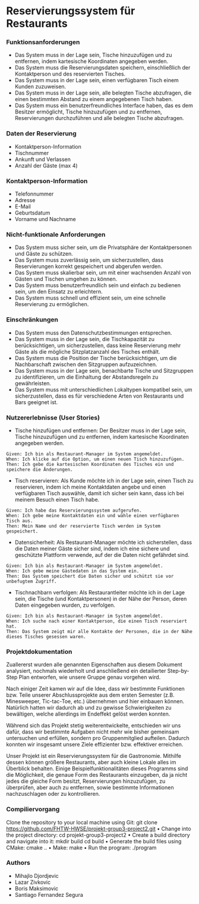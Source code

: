 # Reservierungssystem für Restaurants
### Funktionsanforderungen

- Das System muss in der Lage sein, Tische hinzuzufügen und zu entfernen, indem kartesische Koordinaten angegeben werden.
- Das System muss die Reservierungsdaten speichern, einschließlich der Kontaktperson und des reservierten Tisches.
- Das System muss in der Lage sein, einen verfügbaren Tisch einem Kunden zuzuweisen.
- Das System muss in der Lage sein, alle belegten Tische abzufragen, die einen bestimmten Abstand zu einem angegebenen Tisch haben.
- Das System muss ein benutzerfreundliches Interface haben, das es dem Besitzer ermöglicht, Tische hinzuzufügen und zu entfernen, Reservierungen durchzuführen und alle belegten Tische abzufragen.

### Daten der Reservierung

- Kontaktperson-Information
- Tischnummer
- Ankunft und Verlassen
- Anzahl der Gäste (max 4)

### Kontaktperson-Information

- Telefonnummer
- Adresse
- E-Mail
- Geburtsdatum
- Vorname und Nachname

### Nicht-funktionale Anforderungen

- Das System muss sicher sein, um die Privatsphäre der Kontaktpersonen und Gäste zu schützen.
- Das System muss zuverlässig sein, um sicherzustellen, dass Reservierungen korrekt gespeichert und abgerufen werden.
- Das System muss skalierbar sein, um mit einer wachsenden Anzahl von Gästen und Tischen umgehen zu können.
- Das System muss benutzerfreundlich sein und einfach zu bedienen sein, um den Einsatz zu erleichtern.
- Das System muss schnell und effizient sein, um eine schnelle Reservierung zu ermöglichen.

### Einschränkungen

- Das System muss den Datenschutzbestimmungen entsprechen.
- Das System muss in der Lage sein, die Tischkapazität zu berücksichtigen, um sicherzustellen, dass keine Reservierung mehr Gäste als die mögliche Sitzplatzanzahl des Tisches enthält.
- Das System muss die Position der Tische berücksichtigen, um die Nachbarschaft zwischen den Sitzgruppen aufzuzeichnen.
- Das System muss in der Lage sein, benachbarte Tische und Sitzgruppen zu identifizieren, um die Einhaltung der Abstandsregeln zu gewährleisten.
- Das System muss mit unterschiedlichen Lokaltypen kompatibel sein, um sicherzustellen, dass es für verschiedene Arten von Restaurants und Bars geeignet ist.

### Nutzererlebnisse (User Stories)

- Tische hinzufügen und entfernen: Der Besitzer muss in der Lage sein, Tische hinzuzufügen und zu entfernen, indem kartesische Koordinaten angegeben werden.

```
Given: Ich bin als Restaurant-Manager im System angemeldet.
When: Ich klicke auf die Option, um einen neuen Tisch hinzuzufügen.
Then: Ich gebe die kartesischen Koordinaten des Tisches ein und speichere die Änderungen.
```
- Tisch reservieren: Als Kunde möchte ich in der Lage sein, einen Tisch zu reservieren, indem ich meine Kontaktdaten angebe und einen verfügbaren Tisch auswähle, damit ich sicher sein kann, dass ich bei meinem Besuch einen Tisch habe.
```
Given: Ich habe das Reservierungssystem aufgerufen.
When: Ich gebe meine Kontaktdaten ein und wähle einen verfügbaren Tisch aus.
Then: Mein Name und der reservierte Tisch werden im System gespeichert.
```
- Datensicherheit: Als Restaurant-Manager möchte ich sicherstellen, dass die Daten meiner Gäste sicher sind, indem ich eine sichere und geschützte Plattform verwende, auf der die Daten nicht gefährdet sind.
```
Given: Ich bin als Restaurant-Manager im System angemeldet.
When: Ich gebe meine Gästedaten in das System ein.
Then: Das System speichert die Daten sicher und schützt sie vor unbefugtem Zugriff.
```
- Tischnachbarn verfolgen: Als Restaurantleiter möchte ich in der Lage sein, die Tische (und Kontaktpersonen) in der Nähe der Person, deren Daten eingegeben wurden, zu verfolgen.
```
Given: Ich bin als Restaurant-Manager im System angemeldet.
When: Ich suche nach einer Kontaktperson, die einen Tisch reserviert hat.
Then: Das System zeigt mir alle Kontakte der Personen, die in der Nähe dieses Tisches gesessen waren.
```

### Projektdokumentation
Zuallererst wurden alle genannten Eigenschaften aus diesem Dokument analysiert, nochmals wiederholt und anschließend ein detailierter Step-by-Step Plan entworfen, wie unsere Gruppe genau vorgehen wird. 

Nach einiger Zeit kamen wir auf die Idee, dass wir bestimmte Funktionen bzw. Teile unserer Abschlussprojekte aus dem ersten Semester (z.B. Minesweeper, Tic-tac-Toe, etc.) übernehmen und hier einbauen können. Natürlich hatten wir dadurch ab und zu gewisse Schwierigkeiten zu bewältigen, welche allerdings im Endeffekt gelöst werden konnten. 

Während sich das Projekt stetig weiterentwickelte, entschieden wir uns dafür, dass wir bestimmte Aufgaben nicht mehr wie bisher gemeinsam untersuchen und erfüllen, sondern pro Gruppenmitglied aufteilen. Dadurch konnten wir insgesamt  unsere Ziele effizienter bzw. effektiver erreichen.  

Unser Projekt ist ein Reservierungssystem für die Gastronomie. Mithilfe dessen können größere Restaurants, aber auch kleine Lokale alles im Überblick behalten. Einige Beispielfunktionalitäten dieses Programms sind die Möglichkeit, die genaue Form des Restaurants einzugeben, da ja nicht jedes die gleiche Form besitzt, Reservierungen hinzuzufügen, zu überprüfen, aber auch zu entfernen, sowie bestimmte Informationen nachzuschlagen oder zu kontrollieren. 

### Compiliervorgang
Clone the repository to your local machine using Git:
git clone https://github.com/FHTW-HWSE/projekt-group3-project2.git
•	Change into the project directory:
cd projekt-group3-project2
•	Create a build directory and navigate into it:
mkdir build
cd build
•	Generate the build files using CMake:
cmake ..
•	Make:
make
•	Run the program:
./program

### Authors
- Mihajlo Djordjevic
- Lazar Zivkovic
- Boris Maksimovic
- Santiago Fernandez Segura
